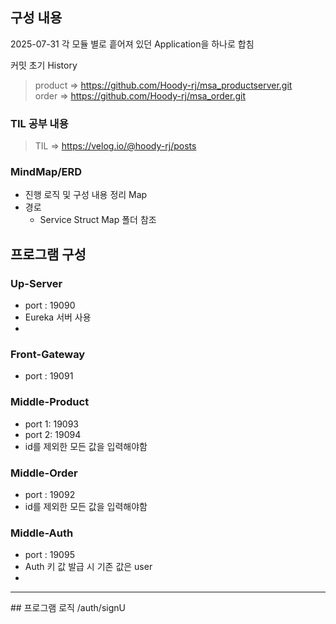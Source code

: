 ## 구성 내용

2025-07-31
각 모듈 별로 흩어져 있던 Application을 하나로 합침

커밋 초기 History
> product => https://github.com/Hoody-rj/msa_productserver.git <br>
> order => https://github.com/Hoody-rj/msa_order.git

### TIL 공부 내용
> TIL => https://velog.io/@hoody-rj/posts

### MindMap/ERD
- 진행 로직 및 구성 내용 정리 Map
- 경로
  + Service Struct Map 폴더 참조

## 프로그램 구성
### Up-Server
  - port : 19090
  - Eureka 서버 사용
  - 
### Front-Gateway
  - port : 19091
### Middle-Product
  - port 1: 19093
  - port 2: 19094
  - id를 제외한 모든 값을 입력해야함
### Middle-Order
  - port : 19092
  - id를 제외한 모든 값을 입력해야함
### Middle-Auth
  - port : 19095
  - Auth 키 값 발급 시 기존 값은 user
  - 
<hr>
## 프로그램 로직
/auth/signU





